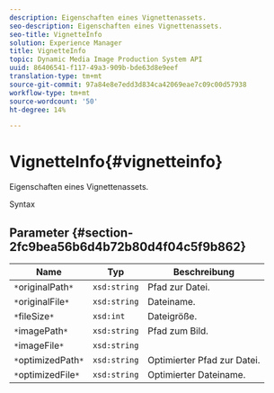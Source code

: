 ```yaml
---
description: Eigenschaften eines Vignettenassets.
seo-description: Eigenschaften eines Vignettenassets.
seo-title: VignetteInfo
solution: Experience Manager
title: VignetteInfo
topic: Dynamic Media Image Production System API
uuid: 86406541-f117-49a3-909b-bde63d8e9eef
translation-type: tm+mt
source-git-commit: 97a84e8e7edd3d834ca42069eae7c09c00d57938
workflow-type: tm+mt
source-wordcount: '50'
ht-degree: 14%

---
```



# VignetteInfo{#vignetteinfo}

Eigenschaften eines Vignettenassets.

Syntax

## Parameter {#section-2fc9bea56b6d4b72b80d4f04c5f9b862}

| Name | Typ | Beschreibung |
|---|---|---|
| `*`originalPath`*` | `xsd:string` | Pfad zur Datei. |
| `*`originalFile`*` | `xsd:string` | Dateiname. |
| `*`fileSize`*` | `xsd:int` | Dateigröße. |
| `*`imagePath`*` | `xsd:string` | Pfad zum Bild. |
| `*`imageFile`*` | `xsd:string` |  |
| `*`optimizedPath`*` | `xsd:string` | Optimierter Pfad zur Datei. |
| `*`optimizedFile`*` | `xsd:string` | Optimierter Dateiname. |

